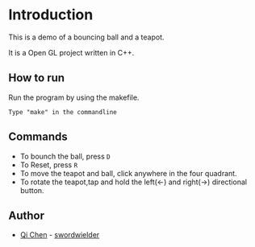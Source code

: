 # Introduction

This is a demo of a bouncing ball and a teapot.

It is a Open GL project written in C++.

## How to run

Run the program by using the makefile.

```Type "make" in the commandline```

## Commands

* To bounch the ball, press ```D```
* To Reset, press ```R```
* To move the teapot and ball, click anywhere in the four quadrant.
* To rotate the teapot,tap and hold the left(<-) and right(->) directional button.

## Author

* [Qi Chen](https://www.linkedin.com/in/qifchen) - [swordwielder](https://github.com/swordwielder)
